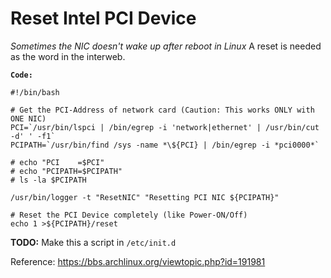 Reset Intel PCI Device
======================
*Sometimes the NIC doesn't wake up after reboot in Linux*
A reset is needed as the word in the interweb.

**`Code:`**
```
#!/bin/bash

# Get the PCI-Address of network card (Caution: This works ONLY with ONE NIC)
PCI=`/usr/bin/lspci | /bin/egrep -i 'network|ethernet' | /usr/bin/cut -d' ' -f1`
PCIPATH=`/usr/bin/find /sys -name *\${PCI} | /bin/egrep -i *pci0000*`

# echo "PCI    =$PCI"
# echo "PCIPATH=$PCIPATH"
# ls -la $PCIPATH

/usr/bin/logger -t "ResetNIC" "Resetting PCI NIC ${PCIPATH}"

# Reset the PCI Device completely (like Power-ON/Off)
echo 1 >${PCIPATH}/reset
```

**TODO:** Make this a script in `/etc/init.d`

Reference: https://bbs.archlinux.org/viewtopic.php?id=191981
